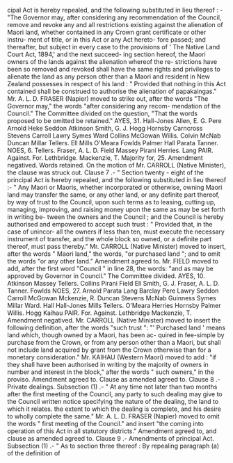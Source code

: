cipal Act is hereby repealed, and the following substituted in lieu thereof : - "The Governor may, after considering any recommendation of the Council, remove and revoke any and all restrictions existing against the alienation of Maori land, whether contained in any Crown grant certificate or other instru- ment of title, or in this Act or any Act hereto- fore passed; and thereafter, but subject in every case to the provisions of ' The Native Land Court Act, 1894,' and the next succeed- ing section hereof, the Maori owners of the lands against the alienation whereof the re- strictions have been so removed and revoked shall have the same rights and privileges to alienate the land as any person other than a Maori and resident in New Zealand possesses in respect of his land : " Provided that nothing in this Act contained shall be construed to authorise the alienation of papakaingas." Mr. A. L. D. FRASER (Napier) moved to strike out, after the words "The Governor may," the words "after considering any recom- mendation of the Council." The Committee divided on the question, "That the words proposed to be omitted be retained." AYES, 31. Hall-Jones Allen, E. G. Pere Arnold Heke Seddon Atkinson Smith, G. J. Hogg Hornsby Carncross Stevens Carroll Lawry Symes Ward Collins McGowan Willis. Colvin McNab Duncan Millar Tellers. Ell Mills O'Meara Fowlds Palmer Hall Parata Tanner. NOES, 6. Tellers. Fraser, A. L. D. Field Massey Pirani Herries. Lang PAIR. Against. For. Lethbridge. Mackenzie, T. Majority for, 25. Amendment negatived. Words retained. On the motion of Mr. CARROLL (Native Minister), the clause was struck out. Clause 7 .- " Section twenty - eight of the principal Act is hereby repealed, and the following substituted in lieu thereof :- " Any Maori or Maoris, whether incorporated or otherwise, owning Maori land may transfer the same, or any other land, or any definite part thereof, by way of trust to the Council, upon such terms as to leasing, cutting up, managing, improving, and raising money upon the same as may be set forth in writing be- tween the owners and the Council ; and the Council is hereby authorised and empowered to accept such trust : " Provided that, in the case of unincor- all the owners if less than ten, must execute the necessary instrument of transfer, and the whole block so owned, or a definite part thereof, must pass thereby." Mr. CARROLL (Native Minister) moved to insert, after the words " Maori land," the words, "or purchased land "; and to omit the words "or any other land." Amendment agreed to. Mr. FIELD moved to add, after the first word "Council " in line 28, the words: "and as may be approved by Governor in Council." The Committee divided. AYES, 10. Atkinson Massey Tellers. Collins Pirani Field Ell Smith, G. J. Fraser, A. L. D. Tanner. Fowlds NOES, 27. Arnold Parata Lang Barclay Pere Lawry Seddon Carroll McGowan Mckenzie, R. Duncan Stevens McNab Guinness Symes Millar Ward. Hall Hall-Jones Mills Tellers. O'Meara Herries Hornsby Palmer Willis. Hogg Kaihau PAIR. For. Against. Lethbridge Mackenzie, T. Amendment negatived. Mr. CARROLL (Native Minister) moved to insert the following definition, after the words "such trust ": "' Purchased land ' means land which, though owned by a Maori, has been ac- quired in fee-simple by purchase from the Crown, or from any person other than a Maori, but shall not include land acquired by grant from the Crown otherwise than for a monetary consideration." Mr. KAIHAU (Western Maori) moved to add : "if they shall have been authorised in writing by the majority of owners in number and interest in the block," after the words " such owners," in the proviso. Amendment agreed to. Clause as amended agreed to. Clause 8 .- Private dealings. Subsection (1) .- " At any time not later than two months after the first meeting of the Council, any party to such dealing may give to the Council written notice specifying the nature of the dealing, the land to which it relates. the extent to which the dealing is complete, and his desire to wholly complete the same." Mr. A. L. D. FRASER (Napier) moved to omit the words " first meeting of the Council." and insert "the coming into operation of this Act in all statutory districts." Amendment agreed to, and clause as amended agreed to. Clause 9 .- Amendments of principal Act. Subsection (1) .- " As to section three thereof : By repealing paragraph (a) of the definition of 
